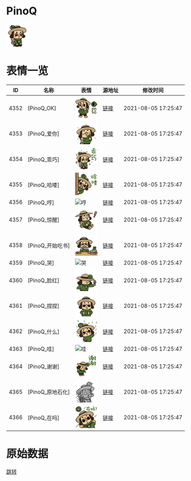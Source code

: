 # PinoQ

<img src="./cover.png" height="60" alt="cover" />

# 表情一览

|ID|名称|表情|源地址|修改时间|
|----|----|----|----|----|
|4352|[PinoQ_OK]|<img src="./pic/004352_%5BPinoQ_OK%5D.png" height="60" alt="OK"/>|[链接](http://i0.hdslb.com/bfs/emote/3f6b86a6cfd9b858f9da0bc28559ead494ac97a7.png)|2021-08-05 17:25:47|
|4353|[PinoQ_爱你]|<img src="./pic/004353_%5BPinoQ_爱你%5D.png" height="60" alt="爱你"/>|[链接](http://i0.hdslb.com/bfs/emote/4862668ba4083c74af64555ae7190245b34be717.png)|2021-08-05 17:25:47|
|4354|[PinoQ_乖巧]|<img src="./pic/004354_%5BPinoQ_乖巧%5D.png" height="60" alt="乖巧"/>|[链接](http://i0.hdslb.com/bfs/emote/9fd00bd47cb659ca2f3baa6d3022d6d39b941858.png)|2021-08-05 17:25:47|
|4355|[PinoQ_哈喽]|<img src="./pic/004355_%5BPinoQ_哈喽%5D.png" height="60" alt="哈喽"/>|[链接](http://i0.hdslb.com/bfs/emote/548462656e50a40b59643eb8fb311c95c8e970f3.png)|2021-08-05 17:25:47|
|4356|[PinoQ_哼]|<img src="./pic/004356_%5BPinoQ_哼%5D.png" height="60" alt="哼"/>|[链接](http://i0.hdslb.com/bfs/emote/a4edde06c698ab6b8e83debb6db2e9d36b070bc9.png)|2021-08-05 17:25:47|
|4357|[PinoQ_惊醒]|<img src="./pic/004357_%5BPinoQ_惊醒%5D.png" height="60" alt="惊醒"/>|[链接](http://i0.hdslb.com/bfs/emote/e9fe609655397edd736d54b384ba41998fa97d66.png)|2021-08-05 17:25:47|
|4358|[PinoQ_开始吃书]|<img src="./pic/004358_%5BPinoQ_开始吃书%5D.png" height="60" alt="开始吃书"/>|[链接](http://i0.hdslb.com/bfs/emote/9ccdc377ba243322e6678b722876babbc16deaf5.png)|2021-08-05 17:25:47|
|4359|[PinoQ_哭]|<img src="./pic/004359_%5BPinoQ_哭%5D.png" height="60" alt="哭"/>|[链接](http://i0.hdslb.com/bfs/emote/a0c88ecbda53cac29c9061c44e92f518bf07beae.png)|2021-08-05 17:25:47|
|4360|[PinoQ_脸红]|<img src="./pic/004360_%5BPinoQ_脸红%5D.png" height="60" alt="脸红"/>|[链接](http://i0.hdslb.com/bfs/emote/45dd13e71758b320908c4ba801c19130db113d73.png)|2021-08-05 17:25:47|
|4361|[PinoQ_捏捏]|<img src="./pic/004361_%5BPinoQ_捏捏%5D.png" height="60" alt="捏捏"/>|[链接](http://i0.hdslb.com/bfs/emote/6a1726f8069c599339f49273dea065af5a6faab9.png)|2021-08-05 17:25:47|
|4362|[PinoQ_什么]|<img src="./pic/004362_%5BPinoQ_什么%5D.png" height="60" alt="什么"/>|[链接](http://i0.hdslb.com/bfs/emote/e556551589f58df6e0f2bb9958ada06e07f3e41d.png)|2021-08-05 17:25:47|
|4363|[PinoQ_哇]|<img src="./pic/004363_%5BPinoQ_哇%5D.png" height="60" alt="哇"/>|[链接](http://i0.hdslb.com/bfs/emote/100c7c21b57bb64a0e39c357a847bc9a9b6574d6.png)|2021-08-05 17:25:47|
|4364|[PinoQ_谢谢]|<img src="./pic/004364_%5BPinoQ_谢谢%5D.png" height="60" alt="谢谢"/>|[链接](http://i0.hdslb.com/bfs/emote/e55f5f98a3df376e8dc93b21a22e1921d9ab65db.png)|2021-08-05 17:25:47|
|4365|[PinoQ_原地石化]|<img src="./pic/004365_%5BPinoQ_原地石化%5D.png" height="60" alt="原地石化"/>|[链接](http://i0.hdslb.com/bfs/emote/96fdec01164ec768bb00ab197a939342db4f4353.png)|2021-08-05 17:25:47|
|4366|[PinoQ_在吗]|<img src="./pic/004366_%5BPinoQ_在吗%5D.png" height="60" alt="在吗"/>|[链接](http://i0.hdslb.com/bfs/emote/b6ce4ad2c827a37f0c505e9df257ae04cbdea7ad.png)|2021-08-05 17:25:47|

# 原始数据

[跳转](./raw.json)

